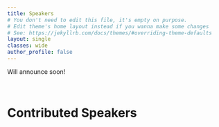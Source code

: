 ```yaml
---
title: Speakers
# You don't need to edit this file, it's empty on purpose.
# Edit theme's home layout instead if you wanna make some changes
# See: https://jekyllrb.com/docs/themes/#overriding-theme-defaults
layout: single
classes: wide
author_profile: false
---
```

Will announce soon!

<!--
# speakers:

#   - image_path: assets/images/jason_lee.jpeg
#     alt: "Jason Lee"
#     title: "Jason Lee"
#     excerpt: |
#         Princeton
#         ### Provable Representation Learning
#         Deep representation learning seeks to learn a data representation that transfers to downstream tasks. In this talk, we study two forms of representation learning: supervised pre-training and self-supervised learning.
        
#         Supervised pre-training uses a large labeled source dataset to learn a representation, then trains a classifier on top of the representation. We prove that supervised pre-training can pool the data from all source tasks to learn a good representation which transfers to downstream tasks with few labeled examples.
        
#         Self-supervised learning creates auxiliary pretext tasks that do not require labeled data to learn representations. These pretext tasks are created solely using input features, such as predicting a missing image patch, recovering the color channels of an image, or predicting missing words. Surprisingly, predicting this known information helps in learning a representation effective for downstream tasks. We prove that under a conditional independence assumption, self-supervised learning provably learns representations.



# contributed:
#   - image_path: assets/images/andrew_stolman.jpg
#     alt: "Andrew Stolman"
#     title: "Andrew Stolman"
#     excerpt: |
#         KatanaGraph
#         ### Studying the (in)-effectiveness of graph embeddings
#         The introduction of graph embedding techniques such as Node2Vec has led to a number of new architectures for various graph-based machine learning tasks. Although this has generated many exciting new results, there has been little principled investigation into the fundamental limits of these methods. We investigate some potential limitations of popular embedding methods as they pertain to real world graphs. Real graphs are often sparse, and yet they exhibit a high density of triangles and community structure. We show that a class of embedding methods cannot satisfyingly represent such sparse, triangle-dense graphs. We complement this theoretical result with an analysis of how this effects performance on the downstream tasks of community detection and link prediction by comparing the performance of unsupervised state-of-the-art embedding techniques against simpler non-embedding based models.
# ---
# <br/>

## Invited Speakers

<!-- <section class="invited-speakers">
{% include feature_row id="speakers" type="left" %}
</section> -->

<br/>

# Contributed Speakers

<!-- <section class="invited-speakers">
{% include feature_row id="contributed" type="left" %}
</section> -->



